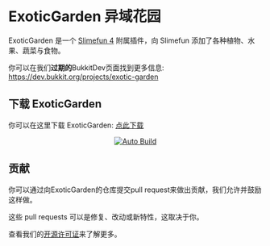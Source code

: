 # ExoticGarden 异域花园

ExoticGarden 是一个 [Slimefun 4](https://github.com/TheBusyBiscuit/Slimefun4) 附属插件，向 Slimefun 添加了各种植物、水果、蔬菜与食物。

你可以在我们**过期的**BukkitDev页面找到更多信息:
https://dev.bukkit.org/projects/exotic-garden

## 下载 ExoticGarden
你可以在这里下载 ExoticGarden: [点此下载](https://github.com/ybw0014/ExoticGarden-CN/actions/workflows/maven.yml)

<p align="center">
  <a href="https://github.com/ybw0014/ExoticGarden-CN/actions/workflows/maven.yml">
    <img src="https://github.com/ybw0014/ExoticGarden-CN/actions/workflows/maven.yml/badge.svg" alt="Auto Build"/>
  </a>
</p>

## 贡献

你可以通过向ExoticGarden的仓库提交pull request来做出贡献，我们允许并鼓励这样做。

这些 pull requests 可以是修复、改动或新特性，这取决于你。

查看我们的[开源许可证](/LICENSE)来了解更多。
